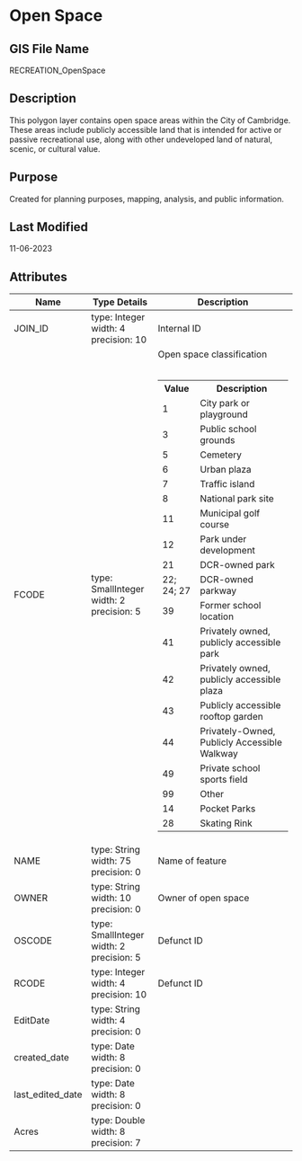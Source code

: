 # Open Space
## GIS File Name
RECREATION_OpenSpace
## Description
<DIV STYLE="text-align:Left;"><DIV><DIV><P><SPAN>This polygon layer contains open space areas within the City of Cambridge. These areas include publicly accessible land that is intended for active or passive recreational use, along with other undeveloped land of natural, scenic, or cultural value.</SPAN></P></DIV></DIV></DIV>

## Purpose
Created for planning purposes, mapping, analysis, and public information.
## Last Modified
11-06-2023
## Attributes
|Name|Type Details|Description|
|----|------------|-----------|
|JOIN_ID|type: Integer<br/>width: 4<br/>precision: 10|Internal ID|
|FCODE|type: SmallInteger<br/>width: 2<br/>precision: 5|Open space classification<br/><br /><table><tr><th style="font-weight:bold;">Value</th><th style="font-weight:bold;">Description</th></tr><tr><td>1</td><td>City park or playground</td></tr><tr><td>3</td><td>Public school grounds</td></tr><tr><td>5</td><td>Cemetery</td></tr><tr><td>6</td><td>Urban plaza</td></tr><tr><td>7</td><td>Traffic island</td></tr><tr><td>8</td><td>National park site</td></tr><tr><td>11</td><td>Municipal golf course</td></tr><tr><td>12</td><td>Park under development</td></tr><tr><td>21</td><td>DCR-owned park</td></tr><tr><td>22; 24; 27</td><td>DCR-owned parkway</td></tr><tr><td>39</td><td>Former school location</td></tr><tr><td>41</td><td>Privately owned, publicly accessible park</td></tr><tr><td>42</td><td>Privately owned, publicly accessible plaza</td></tr><tr><td>43</td><td>Publicly accessible rooftop garden</td></tr><tr><td>44</td><td>Privately-Owned, Publicly Accessible Walkway</td></tr><tr><td>49</td><td>Private school sports field</td></tr><tr><td>99</td><td>Other</td></tr><tr><td>14</td><td>Pocket Parks</td></tr><tr><td>28</td><td>Skating Rink</td></tr></table>|
|NAME|type: String<br/>width: 75<br/>precision: 0|Name of feature|
|OWNER|type: String<br/>width: 10<br/>precision: 0|Owner of open space|
|OSCODE|type: SmallInteger<br/>width: 2<br/>precision: 5|Defunct ID|
|RCODE|type: Integer<br/>width: 4<br/>precision: 10|Defunct ID|
|EditDate|type: String<br/>width: 4<br/>precision: 0||
|created_date|type: Date<br/>width: 8<br/>precision: 0||
|last_edited_date|type: Date<br/>width: 8<br/>precision: 0||
|Acres|type: Double<br/>width: 8<br/>precision: 7||
